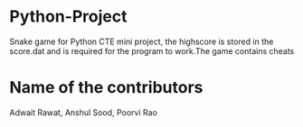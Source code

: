 # Python-Project
Snake game for Python CTE mini project, the highscore is stored in the score.dat and is required for the program to work.The game contains cheats


# Name of the contributors
Adwait Rawat,
Anshul Sood,
Poorvi Rao
